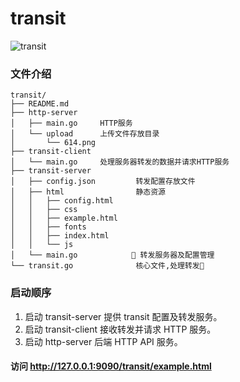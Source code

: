 # transit

![transit](https://raw.githubusercontent.com/wenjiax/transit/master/transit.jpg)

### 文件介绍

```
transit/
├── README.md
├── http-server
│   ├── main.go     HTTP服务
│   └── upload      上传文件存放目录
│       └── 614.png
├── transit-client
│   └── main.go     处理服务器转发的数据并请求HTTP服务
├── transit-server
│   ├── config.json         转发配置存放文件
│   ├── html                静态资源
│   │   ├── config.html
│   │   ├── css
│   │   ├── example.html
│   │   ├── fonts
│   │   ├── index.html
│   │   └── js
│   └── main.go             转发服务器及配置管理
└── transit.go              核心文件,处理转发
```

### 启动顺序

1. 启动 transit-server 提供 transit 配置及转发服务。
2. 启动 transit-client 接收转发并请求 HTTP 服务。
3. 启动 http-server 后端 HTTP API 服务。

#### 访问 http://127.0.0.1:9090/transit/example.html
